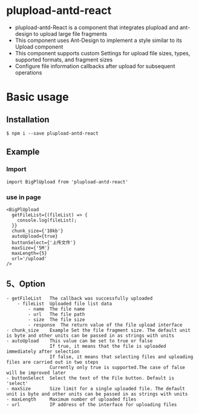 # plupload-antd-react

- plupload-antd-React is a component that integrates plupload and ant-design to upload large file fragments
- This component uses Ant-Design to implement a style similar to its Upload component
- This component supports custom Settings for upload file sizes, types, supported formats, and fragment sizes
- Configure file information callbacks after upload for subsequent operations


# Basic usage

## Installation

```
$ npm i --save plupload-antd-react
```

## Example

### Import

```
import BigPlUpload from 'plupload-antd-react'
```

### use in page

```
<BigPlUpload
  getFileList={(fileList) => {
    console.log(fileList);
  }}
  chunk_size={'10kb'}
  autoUpload={true}
  buttonSelect={'上传文件'}
  maxSize={'5M'}
  maxLength={5}
  url='/upload'
/>

```

## 5、Option

```
- getFileList   The callback was successfully uploaded
    - fileList  Uploaded file list data
        - name  The file name
        - url   The file path
        - size  The file size
        - response  The return value of the file upload interface
- chunk_size    Example Set the file fragment size. The default unit is byte and other units can be passed in as strings with units
- autoUpload    This value can be set to true or false
                If true, it means that the file is uploaded immediately after selection
                If false, it means that selecting files and uploading files are carried out in two steps
                Currently only true is supported.The case of false will be improved later
- buttonSelect  Select the text of the File button. Default is 'select'
- maxSize       Size limit for a single uploaded file. The default unit is byte and other units can be passed in as strings with units
- maxLength     Maximum number of uploaded files
- url           IP address of the interface for uploading files
```